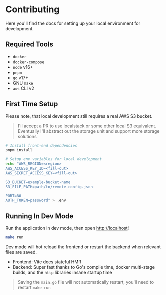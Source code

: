 # Contributing

Here you'll find the docs for setting up your local environment for development.

## Required Tools

- `docker`
- `docker-compose`
- `node` v16+
- `pnpm`
- `go` v17+
- GNU `make`
- `aws` CLI v2

## First Time Setup

Please note, that local development still requires a real AWS S3 bucket.

> I'll accept a PR to use localstack or some other local S3 equivalent. Eventually I'll abstract out the storage unit and support more storage solutions

```bash
# Install front-end dependencies
pnpm install

# Setup env variables for local development
echo "AWS_REGION=<region>
AWS_ACCESS_KEY_ID=<fill-out>
AWS_SECRET_ACCESS_KEY=<fill-out>

S3_BUCKET=example-bucket-name
S3_FILE_PATH=path/to/remote-config.json

PORT=80
AUTH_TOKEN=password" > .env
```

## Running In Dev Mode

Run the application in dev mode, then open <http://localhost>!

```bash
make run
```

Dev mode will hot reload the frontend or restart the backend when relevant files are saved.

- Frontend: Vite does stateful HMR
- Backend: Super fast thanks to Go's compile time, docker multi-stage builds, and the `http` libraries insane startup time

> Saving the `main.go` file will not automatically restart, you'll need to restart `make run`
